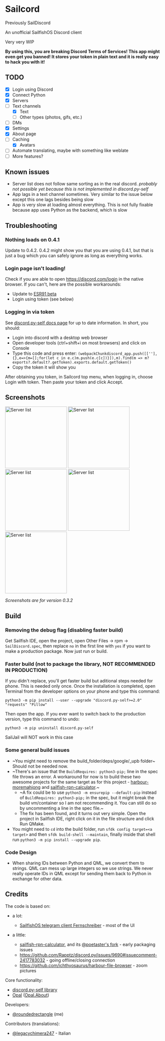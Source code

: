 # Sailcord

Previously SailDiscord

An unofficial SailfishOS Discord client

Very very WIP

**By using this, you are breaking Discord Terms of Services! This app might even get you banned! It stores your token in plain text and it is really easy to hack you with it!**

## TODO

- [X] Login using Discord
- [X] Connect Python
- [X] Servers
- [ ] Text channels
	- [X] Text
	- [ ] Other types (photos, gifs, etc.)
- [ ] DMs
- [X] Settings
- [X] About page
- [ ] Caching
	- [X] Avatars
- [ ] Automate translating, maybe with something like weblate
- [ ] More features?

## Known issues

- Server list does not follow same sorting as in the real discord. *probably not possible yet because this is not implemented in discord.py-self*
- App lags in a text channel sometimes. Very similar to the issue below except this one lags besides being slow
- App is very slow at loading almost everything. This is not fully fixable because app uses Python as the backend, which is slow

## Troubleshooting

### Nothing loads on 0.4.1

Update to 0.4.2. 0.4.2 might show you that you are using 0.4.1, but that is just a bug which you can safely ignore as long as everything works.

### Login page isn't loading!

Check if you are able to open https://discord.com/login in the native browser. If you can't, here are the possible workarounds:

- Update to [ESR91 beta](https://www.flypig.co.uk/geckoinstall)
- Login using token (see below)

### Logging in via token

See [discord.py-self docs page](https://discordpy-self.readthedocs.io/en/latest/authenticating.html) for up to date information. In short, you should:

- Login into discord with a desktop web browser
- Open developer tools (ctrl+shift+i on most browsers) and click on Console
- Type this code and press enter:
	`(webpackChunkdiscord_app.push([[''],{},e=>{m=[];for(let c in e.c)m.push(e.c[c])}]),m).find(m => m? exports?.default?.getToken).exports.default.getToken()`
- Copy the token it will show you

After obtaining you token, in Sailcord top menu, when logging in, choose Login with token. Then paste your token and click Accept.

## Screenshots

<p float="left">
	<img src="pictures/FirstPage.png" alt="Server list" width="200"/>
	<img src="pictures/Channels.png" alt="Server list" width="200"/>
	<img src="pictures/Messages.png" alt="Server list" width="200"/>
	<img src="pictures/Settings.png" alt="Server list" width="200"/>
	<img src="pictures/About.png" alt="Server list" width="200"/>
</p>

*Screenshots are for version 0.3.2*

## Build

### Removing the debug flag (disabling faster build)

Get Sailfish IDE, open the project, open Other Files -> rpm -> `SailDiscord.spec`, then replace `no` in the first line with `yes` if you want to make a production package. Now just run or build.

### Faster build (not to package the library, **NOT RECOMMENDED IN PRODUCTION**)

If you didn't replace, you'll get faster build but aditional steps needed for phone. This is needed only once. Once the installation is completed, open Terminal from the developer options on your phone and type this command:

	python3 -m pip install --user --upgrade "discord.py-self>=2.0" "requests" "Pillow"

Then open the app. If you ever want to switch back to the production version, type this command to undo:

	python3 -m pip uninstall discord.py-self

SailJail will NOT work in this case

### Some general build issues

- ~You might need to remove the build_folder/deps/google/_upb folder~ Should not be needed now.
- ~There's an issue that the `BuildRequires: python3-pip;` line in the spec file throws an error. A workaround for now is to build these two awesome projects for the same target as for this project - [harbour-moremahjong](https://github.com/poetaster/harbour-moremahjong) and [sailfish-rpn-calculator](https://github.com/poetaster/sailfish-rpn-calculator).~
	- ~A fix could be to use `python3 -m ensurepip --default-pip` instead of `BuildRequires: python3-pip;` in the spec, but it might break the build vm/container so I am not recommending it. You can still do so by uncommenting a line in the spec file.~
	- The fix has been found, and it turns out very simple. Open the project in Sailfish IDE, right click on it in the file structure and click Run QMake.
- You might need to `cd` into the build folder, run `sfdk config target=<a target>` and then `sfdk build-shell --maintain`, finally inside that shell run `python3 -m pip install --upgrade pip`.

### Code Design

- When sharing IDs between Python and QML, we convert them to strings. QML can mess up large integers so we use strings. We never really operate IDs in QML except for sending them back to Python in exchange for other data.

## Credits

The code is based on:

- a lot:
  - [SailfishOS telegram client Fernschreiber](https://github.com/Wunderfitz/harbour-fernschreiber) - most of the UI

- a little:
  - [sailfish-rpn-calculator](https://github.com/lainwir3d/sailfish-rpn-calculator), and its [@poetaster's fork](https://github.com/poetaster/sailfish-rpn-calculator) - early packaging issues
  - https://github.com/Rapptz/discord.py/issues/9690#issuecomment-2417783032 - going offline/closing connection
  - https://github.com/ichthyosaurus/harbour-file-browser - zoom pictures

Core functionality:

- [discord.py-self library](https://github.com/dolfies/discord.py-self)
- [Opal](https://github.com/Pretty-SFOS/opal) ([Opal.About](https://github.com/Pretty-SFOS/opal-about))

Developers:

- [@roundedrectangle](https://github.com/roundedrectangle) (me)

Contributors (translations):

- [@legacychimera247](https://github.com/legacychimera247) - Italian
